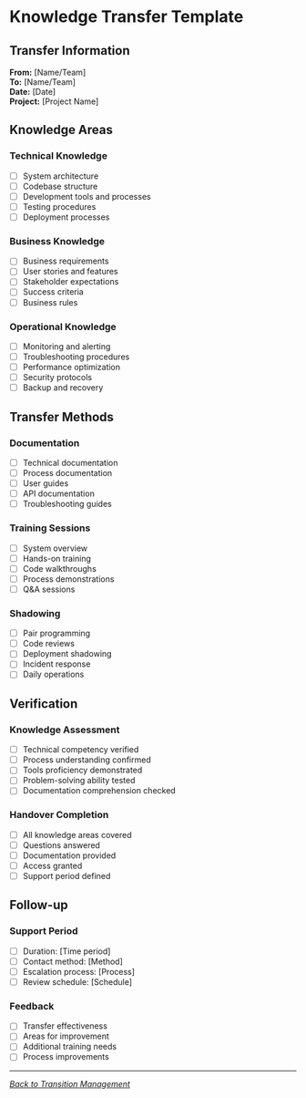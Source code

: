 # Knowledge Transfer Template

## Transfer Information

**From:** [Name/Team]  
**To:** [Name/Team]  
**Date:** [Date]  
**Project:** [Project Name]

## Knowledge Areas

### Technical Knowledge
- [ ] System architecture
- [ ] Codebase structure
- [ ] Development tools and processes
- [ ] Testing procedures
- [ ] Deployment processes

### Business Knowledge
- [ ] Business requirements
- [ ] User stories and features
- [ ] Stakeholder expectations
- [ ] Success criteria
- [ ] Business rules

### Operational Knowledge
- [ ] Monitoring and alerting
- [ ] Troubleshooting procedures
- [ ] Performance optimization
- [ ] Security protocols
- [ ] Backup and recovery

## Transfer Methods

### Documentation
- [ ] Technical documentation
- [ ] Process documentation
- [ ] User guides
- [ ] API documentation
- [ ] Troubleshooting guides

### Training Sessions
- [ ] System overview
- [ ] Hands-on training
- [ ] Code walkthroughs
- [ ] Process demonstrations
- [ ] Q&A sessions

### Shadowing
- [ ] Pair programming
- [ ] Code reviews
- [ ] Deployment shadowing
- [ ] Incident response
- [ ] Daily operations

## Verification

### Knowledge Assessment
- [ ] Technical competency verified
- [ ] Process understanding confirmed
- [ ] Tools proficiency demonstrated
- [ ] Problem-solving ability tested
- [ ] Documentation comprehension checked

### Handover Completion
- [ ] All knowledge areas covered
- [ ] Questions answered
- [ ] Documentation provided
- [ ] Access granted
- [ ] Support period defined

## Follow-up

### Support Period
- [ ] Duration: [Time period]
- [ ] Contact method: [Method]
- [ ] Escalation process: [Process]
- [ ] Review schedule: [Schedule]

### Feedback
- [ ] Transfer effectiveness
- [ ] Areas for improvement
- [ ] Additional training needs
- [ ] Process improvements

---

*[Back to Transition Management](../transition/)*
